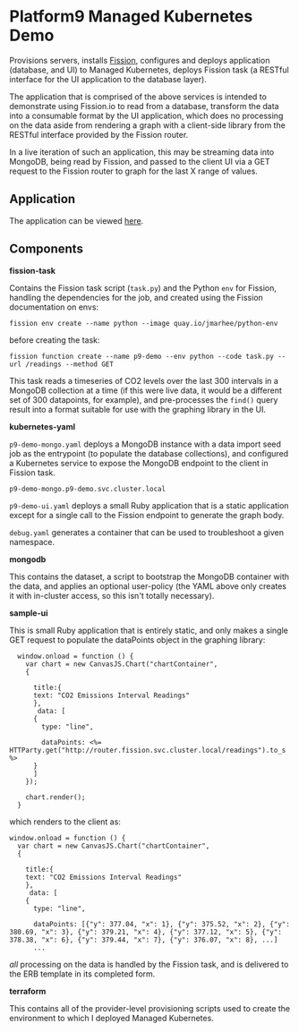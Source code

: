 Platform9 Managed Kubernetes Demo
==============

Provisions servers, installs <a href="http://fission.io">Fission</a>, configures and deploys application (database, and UI) to Managed Kubernetes, deploys Fission task (a RESTful interface for the UI application to the database layer).

The application that is comprised of the above services is intended to demonstrate using Fission.io to read from a database, transform the data into a consumable format by the UI application, which does no processing on the data aside from rendering a graph with a client-side library from the RESTful interface provided by the Fission router. 

In a live iteration of such an application, this may be streaming data into MongoDB, being read by Fission, and passed to the client UI via a GET request to the Fission router to graph for the last X range of values. 

Application
-----------

The application can be viewed <a href="http://p9-demo-app.sfo2.gourmet.yoga/">here</a>.

Components
----------

<strong>fission-task</strong>

Contains the Fission task script (`task.py`) and the Python `env` for Fission, handling the dependencies for the job, and created using the Fission documentation on envs:

```
fission env create --name python --image quay.io/jmarhee/python-env
```

before creating the task:

```
fission function create --name p9-demo --env python --code task.py --url /readings --method GET
```

This task reads a timeseries of CO2 levels over the last 300 intervals in a MongoDB collection at a time (if this were live data, it would be a different set of 300 datapoints, for example), and pre-processes the `find()` query result into a format suitable for use with the graphing library in the UI.

<strong>kubernetes-yaml</strong>

`p9-demo-mongo.yaml` deploys a MongoDB instance with a data import seed job as the entrypoint (to populate the database collections), and configured a Kubernetes service to expose the MongoDB endpoint to the client in Fission task.

```
p9-demo-mongo.p9-demo.svc.cluster.local
```

`p9-demo-ui.yaml` deploys a small Ruby application that is a static application except for a single call to the Fission endpoint to generate the graph body.

 `debug.yaml` generates a container that can be used to troubleshoot a given namespace.

 <strong>mongodb</strong>

 This contains the dataset, a script to bootstrap the MongoDB container with the data, and applies an optional user-policy (the YAML above only creates it with in-cluster access, so this isn't totally necessary).

 <strong>sample-ui</strong>

This is small Ruby application that is entirely static, and only makes a single GET request to populate the dataPoints object in the graphing library:

```erb
  window.onload = function () {
    var chart = new CanvasJS.Chart("chartContainer",
    {

      title:{
      text: "CO2 Emissions Interval Readings"
      },
       data: [
      {
        type: "line",

        dataPoints: <%= HTTParty.get("http://router.fission.svc.cluster.local/readings").to_s %>
      }
      ]
    });

    chart.render();
  }
  ```

  which renders to the client as:

  ```
  window.onload = function () {
    var chart = new CanvasJS.Chart("chartContainer",
    {

      title:{
      text: "CO2 Emissions Interval Readings"
      },
       data: [
      {
        type: "line",

        dataPoints: [{"y": 377.04, "x": 1}, {"y": 375.52, "x": 2}, {"y": 380.69, "x": 3}, {"y": 379.21, "x": 4}, {"y": 377.12, "x": 5}, {"y": 378.38, "x": 6}, {"y": 379.44, "x": 7}, {"y": 376.07, "x": 8}, ...]
        ...
  ````

  *all* processing on the data is handled by the Fission task, and is delivered to the ERB template in its completed form. 

<strong>terraform</strong>

This contains all of the provider-level provisioning scripts used to create the environment to which I deployed Managed Kubernetes. 